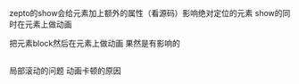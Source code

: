 
zepto的show会给元素加上额外的属性（看源码）影响绝对定位的元素
show的同时在元素上做动画

把元素block然后在元素上做动画
果然是有影响的


##

局部滚动的问题
动画卡顿的原因